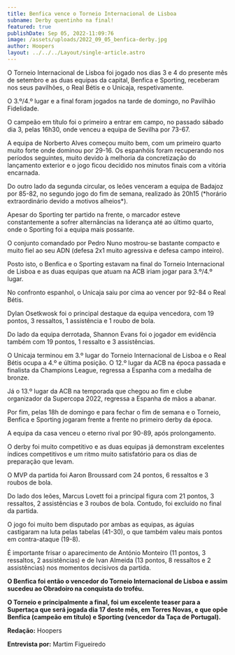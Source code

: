 ```yaml
---
title: Benfica vence o Torneio Internacional de Lisboa
subname: Derby quentinho na final!
featured: true
publishDate: Sep 05, 2022-11:09:76
image: /assets/uploads/2022_09_05_benfica-derby.jpg
author: Hoopers
layout: ../../../Layout/single-article.astro
---
```

<!--StartFragment-->

O Torneio Internacional de Lisboa foi jogado nos dias 3 e 4 do presente mês de setembro e as duas equipas da capital, Benfica e Sporting, receberam nos seus pavilhões, o Real Bétis e o Unicaja, respetivamente.

O 3.º/4.º lugar e a final foram jogados na tarde de domingo, no Pavilhão Fidelidade.



O campeão em título foi o primeiro a entrar em campo, no passado sábado dia 3, pelas 16h30, onde venceu a equipa de Sevilha por 73-67.

A equipa de Norberto Alves começou muito bem, com um primeiro quarto muito forte onde dominou por 29-16. Os espanhóis foram recuperando nos períodos seguintes, muito devido à melhoria da concretização do lançamento exterior e o jogo ficou decidido nos minutos finais com a vitória encarnada. 



Do outro lado da segunda circular, os leões venceram a equipa de Badajoz por 85-82, no segundo jogo do fim de semana, realizado às 20h15 (\*horário extraordinário devido a motivos alheios\*).

Apesar do Sporting ter partido na frente, o marcador esteve constantemente a sofrer alternâncias na liderança até ao último quarto, onde o Sporting foi a equipa mais possante. 

O conjunto comandado por Pedro Nuno mostrou-se bastante compacto e muito fiel ao seu ADN (defesa 2x1 muito agressiva e defesa campo inteiro). 



Posto isto, o Benfica e o Sporting estavam na final do Torneio Internacional de Lisboa e as duas equipas que atuam na ACB iriam jogar para 3.º/4.º lugar. 



No confronto espanhol, o Unicaja saiu por cima ao vencer por 92-84 o Real Bétis.

Dylan Osetkwosk foi o principal destaque da equipa vencedora, com 19 pontos, 3 ressaltos, 1 assistência e 1 roubo de bola. 

Do lado da equipa derrotada, Shannon Evans foi o jogador em evidência também com 19 pontos, 1 ressalto e 3 assistências. 



O Unicaja terminou em 3.º lugar do Torneio Internacional de Lisboa e o Real Bétis ocupa a 4.º e última posição. O 12.º lugar da ACB na época passada e finalista da Champions League, regressa a Espanha com a medalha de bronze. 

Já o 13.º lugar da ACB na temporada que chegou ao fim e clube organizador da Supercopa 2022, regressa a Espanha de mãos a abanar. 



Por fim, pelas 18h de domingo e para fechar o fim de semana e o Torneio, Benfica e Sporting jogaram frente a frente no primeiro derby da época. 

A equipa da casa venceu o eterno rival por 90-89, após prolongamento.

O derby foi muito competitivo e as duas equipas já demonstram excelentes índices competitivos e um ritmo muito satisfatório para os dias de preparação que levam. 

O MVP da partida foi Aaron Broussard com 24 pontos, 6 ressaltos e 3 roubos de bola. 

Do lado dos leões, Marcus Lovett foi a principal figura com 21 pontos, 3 ressaltos, 2 assistências e 3 roubos de bola. Contudo, foi excluído no final da partida. 

O jogo foi muito bem disputado por ambas as equipas, as águias castigaram na luta pelas tabelas (41-30), o que também valeu mais pontos em contra-ataque (19-8). 

É importante frisar o aparecimento de António Monteiro (11 pontos, 3 ressaltos, 2 assistências) e de Ivan Almeida (13 pontos, 8 ressaltos e 2 assistências) nos momentos decisivos da partida. 



**O Benfica foi então o vencedor do Torneio Internacional de Lisboa e assim sucedeu ao Obradoiro na conquista do troféu.** 



**O Torneio e principalmente a final, foi um excelente teaser para a Supertaça que será jogada dia 17 deste mês, em Torres Novas, e que opõe Benfica (campeão em título) e Sporting (vencedor da Taça de Portugal).** 



**Redação:** Hoopers

**Entrevista por:** Martim Figueiredo

<!--EndFragment-->